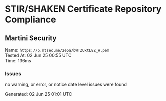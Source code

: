 # STIR/SHAKEN Certificate Repository Compliance

## Martini Security

Name: `https://p.mtsec.me/2e5a/bWTZUxtL8Z_A.pem`\
Tested At: 02 Jun 25 00:55 UTC\
Time: 136ms

### Issues

no warning, or error, or notice date level issues were found

Generated: 02 Jun 25 01:01 UTC